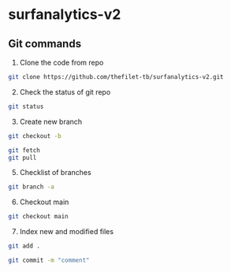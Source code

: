 # surfanalytics-v2

## Git commands

1. Clone the code from repo

```bash
git clone https://github.com/thefilet-tb/surfanalytics-v2.git
```

2. Check the status of git repo

```bash
git status
```

3. Create new branch

```bash
git checkout -b
```

```bash
git fetch
git pull
```

5. Checklist of branches

```bash
git branch -a
```

6. Checkout main

```bash
git checkout main
```

7. Index new and modified files

```bash
git add .
```

```bash
git commit -m "comment"
```
